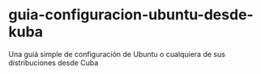 # guia-configuracion-ubuntu-desde-kuba
Una guíá simple de configuración de Ubuntu o cualquiera de sus distribuciones desde Cuba

